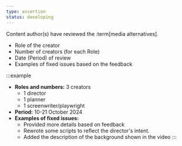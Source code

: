 ```yaml
---
type: assertion
status: developing
---
```


Content author(s) have reviewed the :term[media alternatives].

* Role of the creator
* Number of creators (for each Role)
* Date (Period) of review
* Examples of fixed issues based on the feedback

:::example
* **Roles and numbers:** 3 creators
  * 1 director
  * 1 planner
  * 1 screenwriter/playwright
* **Period:** 10-21 October 2024
* **Examples of fixed issues:**
  * Provided more details based on feedback
  * Rewrote some scripts to reflect the director's intent.
  * Added the description of the background shown in the video
:::
